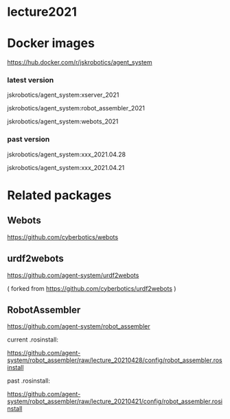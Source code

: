 # lecture2021

# Docker images
https://hub.docker.com/r/jskrobotics/agent_system

### latest version
jskrobotics/agent_system:xserver_2021

jskrobotics/agent_system:robot_assembler_2021

jskrobotics/agent_system:webots_2021

### past version
jskrobotics/agent_system:xxx_2021.04.28

jskrobotics/agent_system:xxx_2021.04.21

# Related packages
## Webots
https://github.com/cyberbotics/webots

## urdf2webots
https://github.com/agent-system/urdf2webots

( forked from https://github.com/cyberbotics/urdf2webots )

## RobotAssembler
https://github.com/agent-system/robot_assembler

current .rosinstall:

https://github.com/agent-system/robot_assembler/raw/lecture_20210428/config/robot_assembler.rosinstall

past .rosinstall:

https://github.com/agent-system/robot_assembler/raw/lecture_20210421/config/robot_assembler.rosinstall

